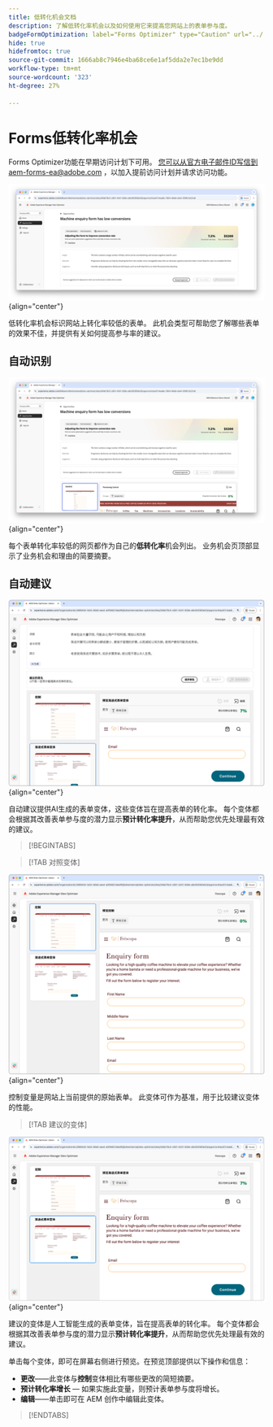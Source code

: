 ```yaml
---
title: 低转化机会文档
description: 了解低转化率机会以及如何使用它来提高您网站上的表单参与度。
badgeFormOptimization: label="Forms Optimizer" type="Caution" url="../../opportunity-types/form-optimization.md" tooltip="Forms Optimizer"
hide: true
hidefromtoc: true
source-git-commit: 1666ab8c7946e4ba68ce6e1af5dda2e7ec1be9dd
workflow-type: tm+mt
source-wordcount: '323'
ht-degree: 27%

---
```



# Forms低转化率机会

<span class="preview"> Forms Optimizer功能在早期访问计划下可用。 您可以从官方电子邮件ID写信到aem-forms-ea@adobe.com ，以加入提前访问计划并请求访问功能。</span>

![低转化机会](./assets/low-conversions/hero.png){align="center"}

低转化率机会标识网站上转化率较低的表单。 此机会类型可帮助您了解哪些表单的效果不佳，并提供有关如何提高参与率的建议。

## 自动识别

![自动识别低转化](./assets/low-conversions/auto-identify.png){align="center"}

每个表单转化率较低的网页都作为自己的&#x200B;**低转化率**&#x200B;机会列出。 业务机会页顶部显示了业务机会和理由的简要摘要。

## 自动建议

![自动建议低转化](./assets/low-conversions/auto-suggest.png){align="center"}

自动建议提供AI生成的表单变体，这些变体旨在提高表单的转化率。 每个变体都会根据其改善表单参与度的潜力显示&#x200B;**预计转化率提升**，从而帮助您优先处理最有效的建议。

>[!BEGINTABS]

>[!TAB 对照变体]

![对照变体](./assets/low-conversions/control-variation.png){align="center"}

控制变量是网站上当前提供的原始表单。 此变体可作为基准，用于比较建议变体的性能。

>[!TAB 建议的变体]

![建议的变体](./assets/low-conversions/suggested-variations.png){align="center"}

建议的变体是人工智能生成的表单变体，旨在提高表单的转化率。 每个变体都会根据其改善表单参与度的潜力显示&#x200B;**预计转化率提升**，从而帮助您优先处理最有效的建议。

单击每个变体，即可在屏幕右侧进行预览。在预览顶部提供以下操作和信息：

* **更改**——此变体与&#x200B;**控制**&#x200B;变体相比有哪些更改的简短摘要。
* **预计转化率增长** — 如果实施此变量，则预计表单参与度将增长。
* **编辑**——单击即可在 AEM 创作中编辑此变体。

>[!ENDTABS]


<!-- 

## Auto-optimize

[!BADGE Ultimate]{type=Positive tooltip="Ultimate"}

![Auto-optimize low conversions](./assets/low-conversions/auto-optimize.png){align="center"}

Sites Optimizer Ultimate adds the ability to deploy auto-optimization for the issues found by the low conversions opportunity.

>[!BEGINTABS]

>[!TAB Test multiple]


>[!TAB Publish selected]

{{auto-optimize-deploy-optimization-slack}}

>[!TAB Request approval]

{{auto-optimize-request-approval}}

>[!ENDTABS]


-->
